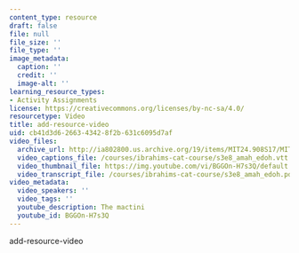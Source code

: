 ```yaml
---
content_type: resource
draft: false
file: null
file_size: ''
file_type: ''
image_metadata:
  caption: ''
  credit: ''
  image-alt: ''
learning_resource_types:
- Activity Assignments
license: https://creativecommons.org/licenses/by-nc-sa/4.0/
resourcetype: Video
title: add-resource-video
uid: cb41d3d6-2663-4342-8f2b-631c6095d7af
video_files:
  archive_url: http://ia802800.us.archive.org/19/items/MIT24.908S17/MIT24_908S22_Part_1_300k.mp4
  video_captions_file: /courses/ibrahims-cat-course/s3e8_amah_edoh.vtt
  video_thumbnail_file: https://img.youtube.com/vi/BGGOn-H7s3Q/default.jpg
  video_transcript_file: /courses/ibrahims-cat-course/s3e8_amah_edoh.pdf
video_metadata:
  video_speakers: ''
  video_tags: ''
  youtube_description: The mactini
  youtube_id: BGGOn-H7s3Q
---
```

add-resource-video